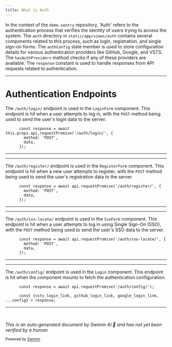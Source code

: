 ```yaml
---
title: What is Auth
---
```

In the context of the `demo-sentry` repository, 'Auth' refers to the authentication process that verifies the identity of users trying to access the system. The `auth` directory in `static/app/views/auth` contains several components related to this process, such as login, registration, and single sign-on forms. The `authConfig` state member is used to store configuration details for various authentication providers like GitHub, Google, and VSTS. The `hasAuthProviders` method checks if any of these providers are available. The `response` constant is used to handle responses from API requests related to authentication.

<SwmSnippet path="/static/app/views/auth/loginForm.tsx" line="83">

---

# Authentication Endpoints

The `/auth/login/` endpoint is used in the `LoginForm` component. This endpoint is hit when a user attempts to log in, with the `POST` method being used to send the user's login data to the server.

```tsx
      const response = await this.props.api.requestPromise('/auth/login/', {
        method: 'POST',
        data,
      });
```

---

</SwmSnippet>

<SwmSnippet path="/static/app/views/auth/registerForm.tsx" line="54">

---

The `/auth/register/` endpoint is used in the `RegisterForm` component. This endpoint is hit when a new user attempts to register, with the `POST` method being used to send the user's registration data to the server.

```tsx
      const response = await api.requestPromise('/auth/register/', {
        method: 'POST',
        data,
      });
```

---

</SwmSnippet>

<SwmSnippet path="/static/app/views/auth/ssoForm.tsx" line="27">

---

The `/auth/sso-locate/` endpoint is used in the `SsoForm` component. This endpoint is hit when a user attempts to log in using Single Sign-On (SSO), with the `POST` method being used to send the user's SSO data to the server.

```tsx
      const response = await api.requestPromise('/auth/sso-locate/', {
        method: 'POST',
        data,
      });
```

---

</SwmSnippet>

<SwmSnippet path="/static/app/views/auth/login.tsx" line="58">

---

The `/auth/config/` endpoint is used in the `Login` component. This endpoint is hit when the component mounts to fetch the authentication configuration.

```tsx
      const response = await api.requestPromise('/auth/config/');

      const {vsts_login_link, github_login_link, google_login_link, ...config} = response;
```

---

</SwmSnippet>

&nbsp;

*This is an auto-generated document by Swimm AI 🌊 and has not yet been verified by a human*

<SwmMeta version="3.0.0" repo-id="Z2l0aHViJTNBJTNBZGVtby1zZW50cnklM0ElM0Fzd2ltbWlv" repo-name="demo-sentry"><sup>Powered by [Swimm](/)</sup></SwmMeta>
